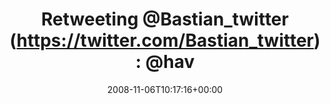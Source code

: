 ---
retweeted: false
source: <a href="http://twitter.com" rel="nofollow">Twitter Web Client</a>
entities:
  hashtags:
  - text: verdorben
    indices:
    - '88'
    - '98'
  symbols: []
  user_mentions:
  - name: FoodFeed
    screen_name: having
    indices:
    - '29'
    - '36'
    id_str: '10138192'
    id: '10138192'
  urls: []
display_text_range:
- '0'
- '98'
favorite_count: '0'
id_str: '993075831'
truncated: false
retweet_count: '0'
id: '993075831'
created_at: Thu Nov 06 10:17:16 +0000 2008
favorited: false
full_text: 'Retweeting [@Bastian_twitter](https://twitter.com/Bastian_twitter): [@having](https://twitter.com/having)
  Senseo Kaffee, hätte aber lieber einen Jura Kaffee #verdorben'
lang: de
tags:
- verdorben
- pesos/twitter
date: '2008-11-06T10:17:16+00:00'
src: https://twitter.com/bascht/status/993075831
original_url: https://twitter.com/bascht/status/993075831
type: twitter_tweet
text: 'Retweeting [@Bastian_twitter](https://twitter.com/Bastian_twitter): [@having](https://twitter.com/having)
  Senseo Kaffee, hätte aber lieber einen Jura Kaffee #verdorben'
title: 'Retweeting @Bastian_twitter (https://twitter.com/Bastian_twitter): @hav'

---